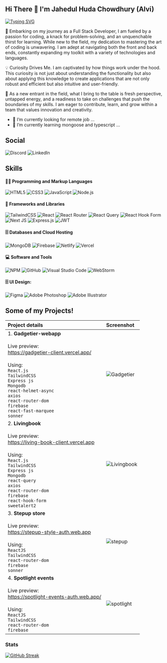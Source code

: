 ## Hi There  👋  I'm Jahedul Huda Chowdhury (Alvi) 
[![Typing SVG](https://readme-typing-svg.herokuapp.com?font=Fira+Code&weight=500&size=22&pause=5000&repeat=false&random=false&width=760&lines=An+inspired+Full+Stack+Developer+crafting+web+apps)](https://git.io/typing-svg)

🚀 Embarking on my journey as a Full Stack Developer, I am fueled by a passion for coding, a knack for problem-solving, and an unquenchable thirst for learning. While new to the field, my dedication to mastering the art of coding is unwavering. I am adept at navigating both the front and back ends, constantly expanding my toolkit with a variety of technologies and languages.

💡 Curiosity Drives Me. I am captivated by how things work under the hood. This curiosity is not just about understanding the functionality but also about applying this knowledge to create applications that are not only robust and efficient but also intuitive and user-friendly.

🌟 As a new entrant in the field, what I bring to the table is fresh perspective, untapped energy, and a readiness to take on challenges that push the boundaries of my skills. I am eager to contribute, learn, and grow within a team that values innovation and creativity.

- 🔭 I’m currently looking for remote job ...
- 🌱 I’m currently learning mongoose and typescript ...


## Social
![Discord](https://img.shields.io/badge/Discord-%235865F2.svg?style=for-the-badge&logo=discord&logoColor=white) 
![LinkedIn](https://img.shields.io/badge/linkedin-%230077B5.svg?style=for-the-badge&logo=linkedin&logoColor=white)

## Skills

#### **👨‍💻 Programming and Markup Languages**

![HTML5](https://img.shields.io/badge/HTML5-e34f26?style=flat-square&logo=html5&logoColor=white) 
![CSS3](https://img.shields.io/badge/CSS3-1572B6?style=flat-square&logo=css3&logoColor=white) 
![JavaScript](https://img.shields.io/badge/JavaScript-F7DF1E.svg?logo=javascript&logoColor=black) 
![Node.js](https://img.shields.io/badge/Node.js-339933?style=flat-square&logo=nodedotjs&logoColor=white)

#### **🧰 Frameworks and Libraries**

![TailwindCSS](https://img.shields.io/badge/tailwindcss-%2338B2AC.svg?style=flat-square&logo=tailwind-css&logoColor=white) 
![React](https://img.shields.io/badge/React-20232A?style=flat-square&logo=react&logoColor=61DAFB) 
![React Router](https://img.shields.io/badge/React_Router-CA4245?style=for-the-badge&logo=react-router&logoColor=white) 
![React Query](https://img.shields.io/badge/-React%20Query-FF4154?style=for-the-badge&logo=react%20query&logoColor=white) 
![React Hook Form](https://img.shields.io/badge/React%20Hook%20Form-%23EC5990.svg?style=for-the-badge&logo=reacthookform&logoColor=white) 
![Next JS](https://img.shields.io/badge/Next-black?style=for-the-badge&logo=next.js&logoColor=white) 
![Express.js](https://img.shields.io/badge/Express.js-000000?style=flat-square&logo=express&logoColor=white) 
![JWT](https://img.shields.io/badge/JWT-black?style=for-the-badge&logo=JSON%20web%20tokens)


#### **🗄️ Databases and Cloud Hosting**

![MongoDB](https://img.shields.io/badge/MongoDB-white?style=flat-square&logo=mongodb&logoColor=4EA94B) 
![Firebase](https://img.shields.io/badge/firebase-%23039BE5.svg?style=for-the-badge&logo=firebase) 
![Netlify](https://img.shields.io/badge/netlify-%23000000.svg?style=for-the-badge&logo=netlify&logoColor=#00C7B7) 
![Vercel](https://img.shields.io/badge/vercel-%23000000.svg?style=for-the-badge&logo=vercel&logoColor=white)


#### **💻 Software and Tools**

![NPM](https://img.shields.io/badge/NPM-%23CB3837.svg?style=for-the-badge&logo=npm&logoColor=white) 
![GitHub](https://img.shields.io/badge/github-%23121011.svg?style=for-the-badge&logo=github&logoColor=white) 
![Visual Studio Code](https://img.shields.io/badge/Visual%20Studio%20Code-0078d7.svg?style=for-the-badge&logo=visual-studio-code&logoColor=white) 
![WebStorm](https://img.shields.io/badge/webstorm-143?style=for-the-badge&logo=webstorm&logoColor=white&color=black)


#### **🗄️ UI Design:**

![Figma](https://img.shields.io/badge/Figma-f24e1e?style=flat-square&logo=figma&logoColor=white) 
![Adobe Photoshop](https://img.shields.io/badge/adobe%20photoshop-%2331A8FF.svg?style=for-the-badge&logo=adobe%20photoshop&logoColor=white) 
![Adobe Illustrator](https://img.shields.io/badge/adobe%20illustrator-%23FF9A00.svg?style=for-the-badge&logo=adobe%20illustrator&logoColor=white)

## Some of my Projects!


| Project details | Screenshot |
| :------------- | :------------- |
| 1. __Gadgetier-webapp__ <br/><br/> Live preview: <br/> https://gadgetier-client.vercel.app/ <br/><br/> Using: <br/> `React.js` <br/> `TailwindCSS` <br/> `Express js` <br/> `Mongodb` <br/> `react-helmet-async` <br/> `axios` <br/> `react-router-dom` <br/> `firebase` <br/> `react-fast-marquee` <br/> `sonner` | ![Gadgetier](https://i.postimg.cc/fRRVptmK/gadgetier.jpg) |
| 2. __Livingbook__ <br/><br/> Live preview: <br/> https://living-book-client.vercel.app <br/><br/> Using: <br/> `React.js` <br/> `TailwindCSS` <br/> `Express js` <br/> `Mongodb` <br/> `react-query` <br/> `axios` <br/> `react-router-dom` <br/> `firebase` <br/> `react-hook-form` <br/> `sweetalert2` | ![Livingbook](https://i.postimg.cc/P5VCjXMk/living-book.jpg) |
| 3. __Stepup store__ <br/><br/> Live preview: <br/> https://stepup-style-auth.web.app <br/><br/> Using: <br/> `ReactJS` <br/> `TailwindCSS` <br/> `react-router-dom` <br/> `firebase` <br/> `sonner` | ![stepup](https://i.postimg.cc/nLsCVyd9/stepup-shop.jpg) |
| 4. __Spotlight events__ <br/><br/> Live preview: <br/> https://spotlight-events-auth.web.app/ <br/><br/> Using: <br/> `ReactJS` <br/> `TailwindCSS` <br/> `react-router-dom` <br/> `firebase` | ![spotlight](https://i.postimg.cc/GhQBXJ8t/spotlight-events.jpg) |

### Stats
[![GitHub Streak](https://github-readme-streak-stats.herokuapp.com?user=Alvi-c&theme=dark)](https://git.io/streak-stats)


